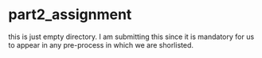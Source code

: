# part2_assignment
this is just empty directory.
I am submitting this since it is mandatory for us to appear in any pre-process in which we are shorlisted.
